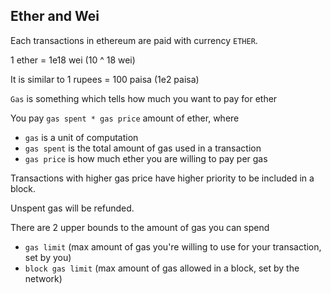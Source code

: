 ## Ether and Wei

Each transactions in ethereum are paid with currency `ETHER`.

1 ether = 1e18 wei (10 ^ 18 wei)

It is similar to 1 rupees = 100 paisa (1e2 paisa)

`Gas` is something which tells how much you want to pay for ether

You pay `gas spent * gas price` amount of ether, where
- `gas` is a unit of computation
- `gas spent` is the total amount of gas used in a transaction
- `gas price` is how much ether you are willing to pay per gas

Transactions with higher gas price have higher priority to be included in a block.

Unspent gas will be refunded.

There are 2 upper bounds to the amount of gas you can spend
- `gas limit` (max amount of gas you're willing to use for your transaction, set by you)
- `block gas limit` (max amount of gas allowed in a block, set by the network)

